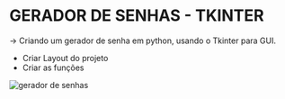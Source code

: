 # GERADOR DE SENHAS - TKINTER

-> Criando um gerador de senha em python, usando o Tkinter para GUI.


- Criar Layout do projeto
- Criar as funções




![gerador de senhas](https://user-images.githubusercontent.com/43301551/215276869-b70bc4b5-bf04-40c8-a514-a6532d79019d.png)
